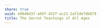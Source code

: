 ```yaml
---
share: true
uuid: e0848d37-a95f-432f-ac21-2af2de7db879
title: The Secret Teachings of All Ages
---
```

